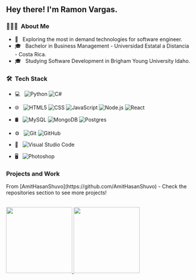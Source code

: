 
<h2> Hey there! I'm Ramon Vargas.</h2>

<h3> 👨🏻‍💻 &nbsp;About Me </h3>

- 🤔 &nbsp; Exploring the most in demand technologies for software engineer.
- 🎓 &nbsp; Bachelor in Business Management - Universidad Estatal a Distancia - Costa Rica.
- 🎓 &nbsp; Studying Software Development in Brigham Young University Idaho.

<h3> 🛠 &nbsp;Tech Stack</h3>

- 💻 &nbsp;
  ![Python](https://img.shields.io/badge/-Python-333333?style=flat&logo=python)
  ![C#](https://img.shields.io/badge/c%23-%23239120.svg?style=for-the-badge&logo=csharp&logoColor=white)
  
- 🌐 &nbsp;
  ![HTML5](https://img.shields.io/badge/-HTML5-333333?style=flat&logo=HTML5)
  ![CSS](https://img.shields.io/badge/-CSS-333333?style=flat&logo=CSS3&logoColor=1572B6)
  ![JavaScript](https://img.shields.io/badge/-JavaScript-333333?style=flat&logo=javascript)
  ![Node.js](https://img.shields.io/badge/-Node.js-333333?style=flat&logo=node.js)
  ![React](https://img.shields.io/badge/-React-333333?style=flat&logo=react)
- 🛢 &nbsp;
  ![MySQL](https://img.shields.io/badge/-MySQL-333333?style=flat&logo=mysql)
  ![MongoDB](https://img.shields.io/badge/-MongoDB-333333?style=flat&logo=mongodb)
  ![Postgres](https://img.shields.io/badge/postgres-%23316192.svg?style=for-the-badge&logo=postgresql&logoColor=white)
- ⚙️ &nbsp;
  ![Git](https://img.shields.io/badge/-Git-333333?style=flat&logo=git)
  ![GitHub](https://img.shields.io/badge/-GitHub-333333?style=flat&logo=github)
- 🔧 &nbsp;
  ![Visual Studio Code](https://img.shields.io/badge/-Visual%20Studio%20Code-333333?style=flat&logo=visual-studio-code&logoColor=007ACC)
- 🖥 &nbsp;
  ![Photoshop](https://img.shields.io/badge/-Photoshop-333333?style=flat&logo=adobe-photoshop)


<h3> Projects and Work </h3> 
From [AmitHasanShuvo](https://github.com/AmitHasanShuvo)
- Check the repositories section to see more projects!

<p>  </p> 

<br/>

<a href="https://github.com/reginmund9">
  <img height="180em" src="https://github-readme-stats.vercel.app/api?username=reginmund9&theme=buefy&show_icons=true" />
  <img height="180em" src="https://github-readme-stats.vercel.app/api/top-langs/?username=reginmund9&theme=buefy&layout=compact" />
</a>

<br/>


